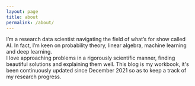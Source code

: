 ```yaml
---
layout: page
title: about
permalink: /about/
---
```


I’m a research data scientist navigating the field of what’s for show called AI. In fact, I’m keen on probability theory, linear algebra, machine learning and deep learning.\
I love approaching problems in a rigorously scientific manner, finding beautiful solutions and explaining them well. This blog is my workbook, it's been continuously updated since December 2021 so as to keep a track of my research progress. 
